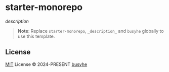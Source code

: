 # starter-monorepo

_description_

> **Note**:
> Replace `starter-monorepo`, `_description_` and `busyhe` globally to use this template.

## License

[MIT](./LICENSE) License © 2024-PRESENT [busyhe](https://github.com/busyhe)
